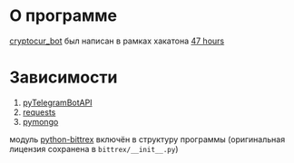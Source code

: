 # О программе
[cryptocur\_bot](https://t.me/cryptocur_bot) был написан в рамках хакатона [47 hours](https://vk.com/47hours)

# Зависимости
1. [pyTelegramBotAPI](https://github.com/eternnoir/pyTelegramBotAPI)
2. [requests](https://github.com/kennethreitz/requests)
3. [pymongo](https://github.com/mongodb/mongo-python-driver)

модуль [python-bittrex](https://github.com/ericsomdahl/python-bittrex) включён в структуру программы (оригинальная лицензия сохранена в ```bittrex/__init__.py```)

